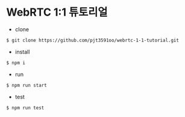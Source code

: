 # WebRTC 1:1 튜토리얼

* clone

```bash
$ git clone https://github.com/pjt3591oo/webrtc-1-1-tutorial.git
```

* install

```bash
$ npm i
```

* run 

```bash
$ npm run start
```

* test

```bash
$ npm run test
```